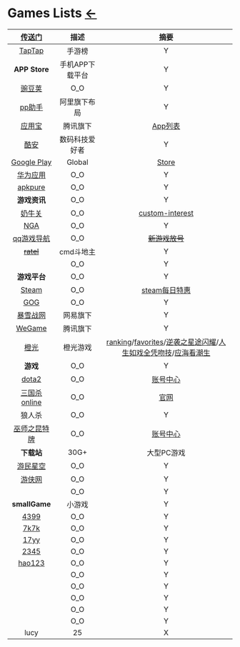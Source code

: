 <style type="text/css">
#content {margin-left: 5%;}
#content table {width:1500px;}
</style>

<script src="../../js/JQuery/jquery.min.js" type="text/javascript"></script>
<script type="text/javascript" charset="utf-8">
  // Creating custom :external selector
  $.expr[':'].external = function(obj){
      return !obj.href.match(/^mailto\:/)
              && (obj.hostname != location.hostname);
  };    
  
  $(function(){
    // Add 'external' CSS class to all external links
    $('a:external').addClass('external');

    // turn target into target=_blank for elements w external class
    $(".external").attr('target','_blank');

  })
</script>

# Games Lists  [←](../index.md)

| [传送门](../../navigation.md#games) | 描述 | 摘要 |
|:---:|:---:|:---:|
| [TapTap](https://www.taptap.com/top/played) | 手游榜 | Y |
| __APP Store__ | 手机APP下载平台 | Y |
| [豌豆荚](https://www.wandoujia.com/) | O_O | Y |
| [pp助手](https://www.pp.cn/) | 阿里旗下布局 | Y |
| [应用宝](https://sj.qq.com/) | 腾讯旗下 | [App列表](https://webcdn.m.qq.com/webapp_myapp/index.html#/) |
| [酷安](https://www.coolapk.com/) | 数码科技爱好者 | Y |
| [Google Play](https://play.google.com/store/apps/details?id=com.google.android.gms&hl=zh&gl=US) | Global | [Store](https://play.google.com/store/apps) |
| [华为应用](https://appgallery.huawei.com/app/C27162) | O_O | Y |
| [apkpure](https://apkpure.com/cn/) | O_O | Y |
| __游戏资讯__ | O_O | Y |
| [奶牛关](https://cowlevel.net/game) | O_O | [custom-interest](https://cowlevel.net/custom-interest) |
| [NGA](https://nga.178.com/thread.php?fid=-7955747) | O_O | Y |
| [qq游戏导航](https://game.qzone.qq.com/?from=gameapp) | O_O | ~~[新游戏放号](https://igame.qq.com/games/grantaccount.php)~~ |
| ~~[ratel](https://github.com/ainilili/ratel)~~ | cmd斗地主 | Y |
| []() | O_O | Y |
| __游戏平台__ | O_O | Y |
| [Steam](https://store.steampowered.com/about/) | O_O | [steam每日特惠](https://www.newyx.net/news/steammrth/) |
| [GOG](https://www.gog.com/games?sort=popularity&page=1) | O_O | Y |
| [暴雪战网](https://account.battlenet.com.cn/overview) | 网易旗下 | Y |
| [WeGame](https://www.wegame.com.cn/) | 腾讯旗下 | Y |
| [橙光](http://www.66rpg.com/) | 橙光游戏 | [ranking](http://www.66rpg.com/list/ranking)/[favorites](http://www.66rpg.com/home/favorites)/[逆袭之星途闪耀](http://www.66rpg.com/game/61414)/[人生如戏全凭吻技](http://www.66rpg.com/game/1326295)/[应海看潮生](http://www.66rpg.com/monthly/t_21/2883.shtml) |
| __游戏__ | O_O | Y |
| [dota2](https://www.dota2.com.cn/article/details/20180801/200161.html) | O_O | [账号中心](https://members.dota2.com.cn/info) |
| [三国杀online](http://web.sanguosha.com/login/index.html) | O_O | [官网](https://www.sanguosha.com/) |
| 狼人杀 | O_O | Y |
| [巫师之昆特牌](https://www.playgwent.cn/preregister) | O_O | [账号中心](http://account.gaeamobile.net/account/index) |
| __下载站__ | 30G+ | 大型PC游戏 |
| [游民星空](https://www.gamersky.com/) | O_O | Y |
| [游侠网](https://www.ali213.net/) | O_O | Y |
| []() | O_O | Y |
| __smallGame__ | 小游戏 | Y |
| [4399](http://www.4399.com/) | O_O | Y |
| [7k7k](http://www.7k7k.com/) | O_O | Y |
| [17yy](http://www.17yy.com/) | O_O | Y |
| [2345](https://xiaoyouxi.2345.com/) | O_O | Y |
| [hao123](http://xyx.hao123.com/) | O_O | Y |
| []() | O_O | Y |
| []() | O_O | Y |
| []() | O_O | Y |
| []() | O_O | Y |
| []() | O_O | Y |
| lucy | 25 | X |

